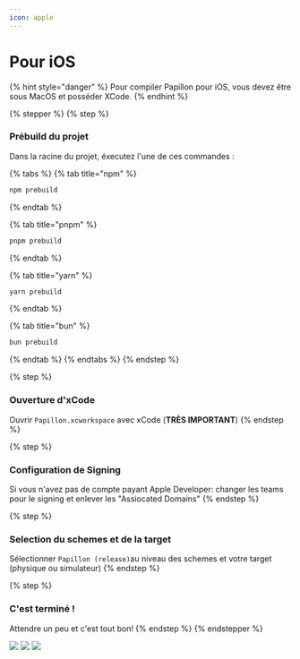 ```yaml
---
icon: apple
---
```


# Pour iOS

{% hint style="danger" %}
Pour compiler Papillon pour iOS, vous devez être sous MacOS et posséder XCode.
{% endhint %}

{% stepper %}
{% step %}
### Prébuild du projet

Dans la racine du projet, éxecutez l'une de ces commandes :

{% tabs %}
{% tab title="npm" %}
```sh
npm prebuild
```
{% endtab %}

{% tab title="pnpm" %}
```sh
pnpm prebuild
```
{% endtab %}

{% tab title="yarn" %}
```sh
yarn prebuild
```
{% endtab %}

{% tab title="bun" %}
```sh
bun prebuild
```
{% endtab %}
{% endtabs %}
{% endstep %}

{% step %}
### Ouverture d'xCode

Ouvrir `Papillon.xcworkspace` avec xCode (**TRÈS IMPORTANT**)
{% endstep %}

{% step %}
### Configuration de Signing

Si vous n'avez pas de compte payant Apple Developer: changer les teams pour le signing et enlever les "Assiocated Domains"
{% endstep %}

{% step %}
### Selection du schemes et de la target

Sélectionner `Papillon (release)`au niveau des schemes et votre target (physique ou simulateur)
{% endstep %}

{% step %}
### C'est terminé !

Attendre un peu et c'est tout bon!
{% endstep %}
{% endstepper %}

![](https://github.com/user-attachments/assets/97efe4bc-526e-45b4-b44c-eb281c25a4cc) ![](https://github.com/user-attachments/assets/7642b6d0-f296-4e49-89ee-a2f7e81ef728) ![](https://github.com/user-attachments/assets/04a8df53-b33f-4909-8738-da2fb131e87c)
